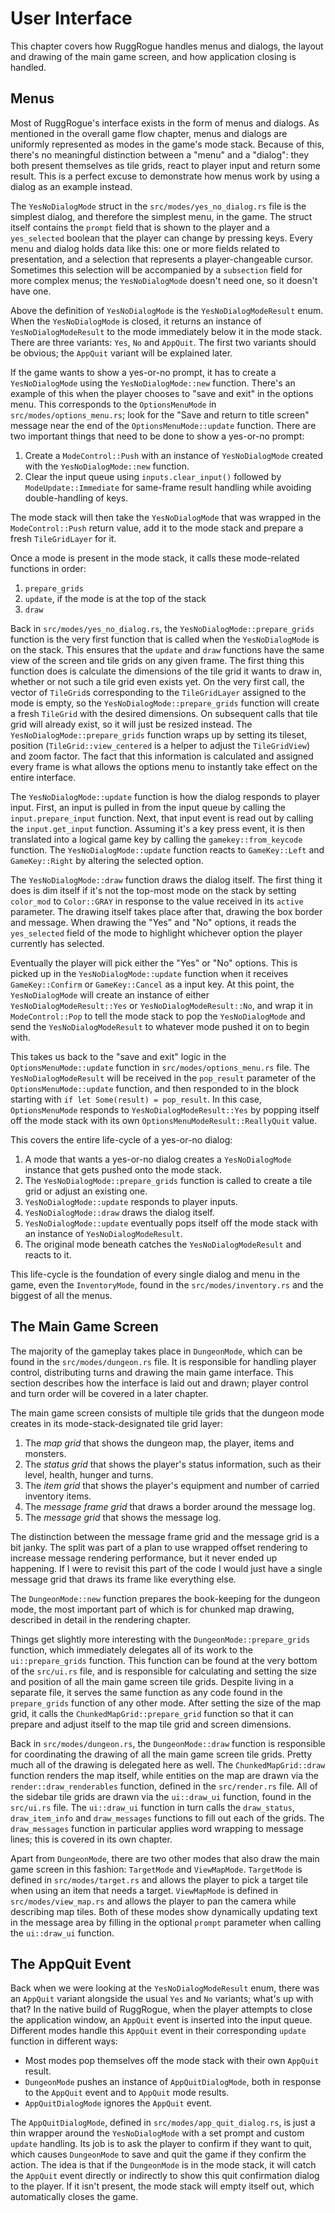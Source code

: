 # User Interface

This chapter covers how RuggRogue handles menus and dialogs, the layout and drawing of the main game screen, and how application closing is handled.

## Menus

Most of RuggRogue's interface exists in the form of menus and dialogs.
As mentioned in the overall game flow chapter, menus and dialogs are uniformly represented as modes in the game's mode stack.
Because of this, there's no meaningful distinction between a "menu" and a "dialog": they both present themselves as tile grids, react to player input and return some result.
This is a perfect excuse to demonstrate how menus work by using a dialog as an example instead.

The `YesNoDialogMode` struct in the `src/modes/yes_no_dialog.rs` file is the simplest dialog, and therefore the simplest menu, in the game.
The struct itself contains the `prompt` field that is shown to the player and a `yes_selected` boolean that the player can change by pressing keys.
Every menu and dialog holds data like this: one or more fields related to presentation, and a selection that represents a player-changeable cursor.
Sometimes this selection will be accompanied by a `subsection` field for more complex menus; the `YesNoDialogMode` doesn't need one, so it doesn't have one.

Above the definition of `YesNoDialogMode` is the `YesNoDialogModeResult` enum.
When the `YesNoDialogMode` is closed, it returns an instance of `YesNoDialogModeResult` to the mode immediately below it in the mode stack.
There are three variants: `Yes`, `No` and `AppQuit`.
The first two variants should be obvious; the `AppQuit` variant will be explained later.

If the game wants to show a yes-or-no prompt, it has to create a `YesNoDialogMode` using the `YesNoDialogMode::new` function.
There's an example of this when the player chooses to "save and exit" in the options menu.
This corresponds to the `OptionsMenuMode` in `src/modes/options_menu.rs`; look for the "Save and return to title screen" message near the end of the `OptionsMenuMode::update` function.
There are two important things that need to be done to show a yes-or-no prompt:

1. Create a `ModeControl::Push` with an instance of `YesNoDialogMode` created with the `YesNoDialogMode::new` function.
2. Clear the input queue using `inputs.clear_input()` followed by `ModeUpdate::Immediate` for same-frame result handling while avoiding double-handling of keys.

The mode stack will then take the `YesNoDialogMode` that was wrapped in the `ModeControl::Push` return value, add it to the mode stack and prepare a fresh `TileGridLayer` for it.

Once a mode is present in the mode stack, it calls these mode-related functions in order:

1. `prepare_grids`
2. `update`, if the mode is at the top of the stack
3. `draw`

Back in `src/modes/yes_no_dialog.rs`, the `YesNoDialogMode::prepare_grids` function is the very first function that is called when the `YesNoDialogMode` is on the stack.
This ensures that the `update` and `draw` functions have the same view of the screen and tile grids on any given frame.
The first thing this function does is calculate the dimensions of the tile grid it wants to draw in, whether or not such a tile grid even exists yet.
On the very first call, the vector of `TileGrid`s corresponding to the `TileGridLayer` assigned to the mode is empty, so the `YesNoDialogMode::prepare_grids` function will create a fresh `TileGrid` with the desired dimensions.
On subsequent calls that tile grid will already exist, so it will just be resized instead.
The `YesNoDialogMode::prepare_grids` function wraps up by setting its tileset, position (`TileGrid::view_centered` is a helper to adjust the `TileGridView`) and zoom factor.
The fact that this information is calculated and assigned every frame is what allows the options menu to instantly take effect on the entire interface.

The `YesNoDialogMode::update` function is how the dialog responds to player input.
First, an input is pulled in from the input queue by calling the `input.prepare_input` function.
Next, that input event is read out by calling the `input.get_input` function.
Assuming it's a key press event, it is then translated into a logical game key by calling the `gamekey::from_keycode` function.
The `YesNoDialogMode::update` function reacts to `GameKey::Left` and `GameKey::Right` by altering the selected option.

The `YesNoDialogMode::draw` function draws the dialog itself.
The first thing it does is dim itself if it's not the top-most mode on the stack by setting `color_mod` to `Color::GRAY` in response to the value received in its `active` parameter.
The drawing itself takes place after that, drawing the box border and message.
When drawing the "Yes" and "No" options, it reads the `yes_selected` field of the mode to highlight whichever option the player currently has selected.

Eventually the player will pick either the "Yes" or "No" options.
This is picked up in the `YesNoDialogMode::update` function when it receives `GameKey::Confirm` or `GameKey::Cancel` as a input key.
At this point, the `YesNoDialogMode` will create an instance of either `YesNoDialogModeResult::Yes` or `YesNoDialogModeResult::No`, and wrap it in `ModeControl::Pop` to tell the mode stack to pop the `YesNoDialogMode` and send the `YesNoDialogModeResult` to whatever mode pushed it on to begin with.

This takes us back to the "save and exit" logic in the `OptionsMenuMode::update` function in `src/modes/options_menu.rs` file.
The `YesNoDialogModeResult` will be received in the `pop_result` parameter of the `OptionsMenuMode::update` function, and then responded to in the block starting with `if let Some(result) = pop_result`.
In this case, `OptionsMenuMode` responds to `YesNoDialogModeResult::Yes` by popping itself off the mode stack with its own `OptionsMenuModeResult::ReallyQuit` value.

This covers the entire life-cycle of a yes-or-no dialog:

1. A mode that wants a yes-or-no dialog creates a `YesNoDialogMode` instance that gets pushed onto the mode stack.
2. The `YesNoDialogMode::prepare_grids` function is called to create a tile grid or adjust an existing one.
3. `YesNoDialogMode::update` responds to player inputs.
4. `YesNoDialogMode::draw` draws the dialog itself.
5. `YesNoDialogMode::update` eventually pops itself off the mode stack with an instance of `YesNoDialogModeResult`.
6. The original mode beneath catches the `YesNoDialogModeResult` and reacts to it.

This life-cycle is the foundation of every single dialog and menu in the game, even the `InventoryMode`, found in the `src/modes/inventory.rs` and the biggest of all the menus.

## The Main Game Screen

The majority of the gameplay takes place in `DungeonMode`, which can be found in the `src/modes/dungeon.rs` file.
It is responsible for handling player control, distributing turns and drawing the main game interface.
This section describes how the interface is laid out and drawn; player control and turn order will be covered in a later chapter.

The main game screen consists of multiple tile grids that the dungeon mode creates in its mode-stack-designated tile grid layer:

1. The *map grid* that shows the dungeon map, the player, items and monsters.
2. The *status grid* that shows the player's status information, such as their level, health, hunger and turns.
3. The *item grid* that shows the player's equipment and number of carried inventory items.
4. The *message frame grid* that draws a border around the message log.
5. The *message grid* that shows the message log.

The distinction between the message frame grid and the message grid is a bit janky.
The split was part of a plan to use wrapped offset rendering to increase message rendering performance, but it never ended up happening.
If I were to revisit this part of the code I would just have a single message grid that draws its frame like everything else.

The `DungeonMode::new` function prepares the book-keeping for the dungeon mode, the most important part of which is for chunked map drawing, described in detail in the rendering chapter.

Things get slightly more interesting with the `DungeonMode::prepare_grids` function, which immediately delegates all of its work to the `ui::prepare_grids` function.
This function can be found at the very bottom of the `src/ui.rs` file, and is responsible for calculating and setting the size and position of all the main game screen tile grids.
Despite living in a separate file, it serves the same function as any code found in the `prepare_grids` function of any other mode.
After setting the size of the map grid, it calls the `ChunkedMapGrid::prepare_grid` function so that it can prepare and adjust itself to the map tile grid and screen dimensions.

Back in `src/modes/dungeon.rs`, the `DungeonMode::draw` function is responsible for coordinating the drawing of all the main game screen tile grids.
Pretty much all of the drawing is delegated here as well.
The `ChunkedMapGrid::draw` function renders the map itself, while entities on the map are drawn via the `render::draw_renderables` function, defined in the `src/render.rs` file.
All of the sidebar tile grids are drawn via the `ui::draw_ui` function, found in the `src/ui.rs` file.
The `ui::draw_ui` function in turn calls the `draw_status`, `draw_item_info` and `draw_messages` functions to fill out each of the grids.
The `draw_messages` function in particular applies word wrapping to message lines; this is covered in its own chapter.

Apart from `DungeonMode`, there are two other modes that also draw the main game screen in this fashion: `TargetMode` and `ViewMapMode`.
`TargetMode` is defined in `src/modes/target.rs` and allows the player to pick a target tile when using an item that needs a target.
`ViewMapMode` is defined in `src/modes/view_map.rs` and allows the player to pan the camera while describing map tiles.
Both of these modes show dynamically updating text in the message area by filling in the optional `prompt` parameter when calling the `ui::draw_ui` function.

## The AppQuit Event

Back when we were looking at the `YesNoDialogModeResult` enum, there was an `AppQuit` variant alongside the usual `Yes` and `No` variants; what's up with that?
In the native build of RuggRogue, when the player attempts to close the application window, an `AppQuit` event is inserted into the input queue.
Different modes handle this `AppQuit` event in their corresponding `update` function in different ways:

- Most modes pop themselves off the mode stack with their own `AppQuit` result.
- `DungeonMode` pushes an instance of `AppQuitDialogMode`, both in response to the `AppQuit` event and to `AppQuit` mode results.
- `AppQuitDialogMode` ignores the `AppQuit` event.

The `AppQuitDialogMode`, defined in `src/modes/app_quit_dialog.rs`, is just a thin wrapper around the `YesNoDialogMode` with a set prompt and custom `update` handling.
Its job is to ask the player to confirm if they want to quit, which causes `DungeonMode` to save and quit the game if they confirm the action.
The idea is that if the `DungeonMode` is in the mode stack, it will catch the `AppQuit` event directly or indirectly to show this quit confirmation dialog to the player.
If it isn't present, the mode stack will empty itself out, which automatically closes the game.
